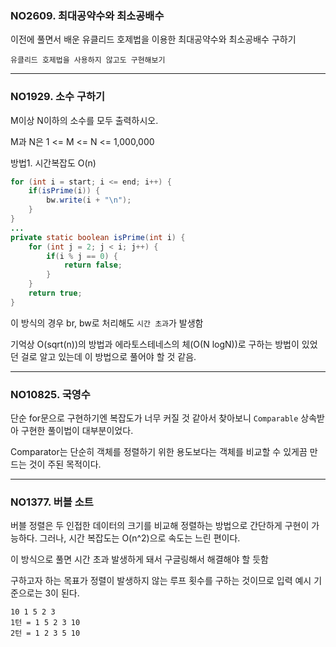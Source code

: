 ### NO2609. 최대공약수와 최소공배수

이전에 풀면서 배운 유클리드 호제법을 이용한 최대공약수와 최소공배수 구하기

```
유클리드 호제법을 사용하지 않고도 구현해보기
```

---

### NO1929. 소수 구하기

M이상 N이하의 소수를 모두 출력하시오.

M과 N은 1 <= M <= N <= 1,000,000

방법1. 시간복잡도 O(n)
```java
for (int i = start; i <= end; i++) {
    if(isPrime(i)) {
        bw.write(i + "\n");
    }
}
...
private static boolean isPrime(int i) {
    for (int j = 2; j < i; j++) {
        if(i % j == 0) {
            return false;
        }
    }
    return true;
}
```

이 방식의 경우 br, bw로 처리해도 `시간 초과`가 발생함

기억상 O(sqrt(n))의 방법과 에라토스테네스의 체(O(N logN))로 구하는 방법이 있었던 걸로 알고 있는데 이 방법으로 풀어야 할 것 같음.

---

### NO10825. 국영수

단순 for문으로 구현하기엔 복잡도가 너무 커질 것 같아서 찾아보니 `Comparable` 상속받아 구현한 풀이법이 대부분이었다.

Comparator는 단순히 객체를 정렬하기 위한 용도보다는 객체를 비교할 수 있게끔 만드는 것이 주된 목적이다.

---

### NO1377. 버블 소트

버블 정렬은 두 인접한 데이터의 크기를 비교해 정렬하는 방법으로 간단하게 구현이 가능하다. 그러나, 시간 복잡도는 O(n^2)으로 속도는 느린 편이다.

이 방식으로 풀면 시간 초과 발생하게 돼서 구글링해서 해결해야 할 듯함

구하고자 하는 목표가 정렬이 발생하지 않는 루프 횟수를 구하는 것이므로 입력 예시 기준으로는 3이 된다.

```
10 1 5 2 3
1턴 = 1 5 2 3 10
2턴 = 1 2 3 5 10 
```

